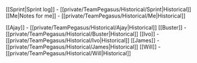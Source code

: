 [[Sprint|Sprint log]] - [[private/TeamPegasus/Historical/Sprint|Historical]]
[[Me|Notes for me]] - [[private/TeamPegasus/Historical/Me|Historical]]


[[Ajay]] - [[private/TeamPegasus/Historical/Ajay|Historical]]
[[Buster]] - [[private/TeamPegasus/Historical/Buster|Historical]]
[[Ivo]] - [[private/TeamPegasus/Historical/Ivo|Historical]]
[[James]] - [[private/TeamPegasus/Historical/James|Historical]]
[[Will]] - [[private/TeamPegasus/Historical/Will|Historical]]
